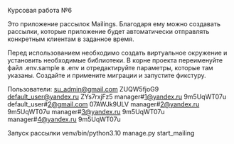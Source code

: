 Курсовая работа №6

Это приложение рассылок Mailings. Благодаря ему можно создавать рассылки, которые приложение будет автоматически отправлять конкретным клиентам в заданное время.

Перед использованием необходимо создать виртуальное окружение и установить необходимые библиотеки. В корне проекта переименуйте файл .env.sample в .env и отредактируйте параметры, которые там указаны. Создайте и примените миграции и запустите фикстуру.

Пользователи:
su_admin@gmail.com ZUQW5fjoG9
default_user@yandex.ru ZYs7rxjFz5
manager#1@yandex.ru 9m5UqWT07u
default_user#2@gmail.com 07AWJk9ULV
manager#2@yandex.ru 9m5UqWT07u
manager#3@yandex.ru 9m5UqWT07u
manager#4@yandex.ru 9m5UqWT07u

Запуск рассылки
venv/bin/python3.10 manage.py start_mailing